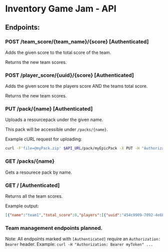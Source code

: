 # Inventory Game Jam - API

## Endpoints:

### POST /team_score/{team_name}/{score} [Authenticated]
Adds the given score to the total score of the team.

Returns the new team scores.

### POST /player_score/{uuid}/{score} [Authenticated]
Adds the given score to the players score AND the teams total score.

Returns the new team scores.

### PUT /pack/{name} [Authenticated]
Uploads a resourcepack under the given name.

This pack will be accessible under `/packs/{name}`.

Example cURL request for uploading:

```sh
curl -F'file=@myPack.zip' $API_URL/pack/myEpicPack -X PUT -H "Authorization: Bearer myEpicToken"
```

### GET /packs/{name}
Gets a resourece pack by name.

### GET / [Authenticated]
Returns all the team scores.

Example output:

```json
[{"name":"team1","total_score":0,"players":[{"uuid":"454c9909-7092-4e6b-bd65-f799099b1ab1","score":0}]}]
```

### Team management endpoints planned.

Note: All endpoints marked with `[Authenticated]` require an `Authorization: Bearer` header. Example: `curl -H "Authorization: Bearer myToken" ...`
